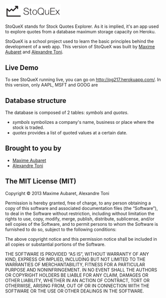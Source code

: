 <img src="assets/img/logo-full.png" width="180px" />

StoQueX stands for Stock Quotes Explorer. As it is implied, it's an app used to explore quotes from a database maximum storage capacity on Heroku.

StoQueX is a school project used to learn the basic principles behind the development of a web app. This version of StoQueX was built by [Maxime Aubaret](github.com/maximeaubaret) and [Alexandre Toni](github.com/kickout).

Live Demo
---------
To see StoQueX running live, you can go on http://pg217.herokuapp.com/. In this version, only AAPL, MSFT and GOOG are  

Database structure
------------------
The database is composed of 2 tables: *symbols* and *quotes*.

- *symbols* symbolizes a company's name, business or place where the stock is traded.
- *quotes* provides a list of quoted values at a certain date.

Brought to you by
-------
-  [Maxime Aubaret](github.com/maximeaubaret) 
-  [Alexandre Toni](github.com/kickout)

The MIT License (MIT)
---------------------
Copyright © 2013 Maxime Aubaret, Alexandre Toni

Permission is hereby granted, free of charge, to any person obtaining a copy of this software and associated documentation files (the “Software”), to deal in the Software without restriction, including without limitation the rights to use, copy, modify, merge, publish, distribute, sublicense, and/or sell copies of the Software, and to permit persons to whom the Software is furnished to do so, subject to the following conditions:

The above copyright notice and this permission notice shall be included in all copies or substantial portions of the Software.

THE SOFTWARE IS PROVIDED “AS IS”, WITHOUT WARRANTY OF ANY KIND, EXPRESS OR IMPLIED, INCLUDING BUT NOT LIMITED TO THE WARRANTIES OF MERCHANTABILITY, FITNESS FOR A PARTICULAR PURPOSE AND NONINFRINGEMENT. IN NO EVENT SHALL THE AUTHORS OR COPYRIGHT HOLDERS BE LIABLE FOR ANY CLAIM, DAMAGES OR OTHER LIABILITY, WHETHER IN AN ACTION OF CONTRACT, TORT OR OTHERWISE, ARISING FROM, OUT OF OR IN CONNECTION WITH THE SOFTWARE OR THE USE OR OTHER DEALINGS IN THE SOFTWARE.

